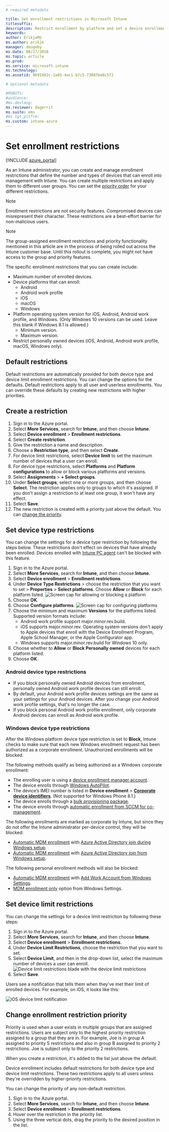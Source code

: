 ```yaml
---
# required metadata

title: Set enrollment restrictions in Microsoft Intune
titlesuffix:
description: Restrict enrollment by platform and set a device enrollment limit in Intune.
keywords:
author: ErikjeMS
ms.author: erikje
manager: dougeby
ms.date: 08/17/2018
ms.topic: article
ms.prod:
ms.service: microsoft-intune
ms.technology:
ms.assetid: 9691982c-1a03-4ac1-b7c5-73087be8c5f2

# optional metadata

#ROBOTS:
#audience:
#ms.devlang:
ms.reviewer: dagerrit
ms.suite: ems
#ms.tgt_pltfrm:
ms.custom: intune-azure
---
```


# Set enrollment restrictions

[!INCLUDE [azure_portal](./includes/azure_portal.md)]

As an Intune administrator, you can create and manage enrollment restrictions that define the number and types of devices that can enroll into management with Intune. You can create multiple restrictions and apply them to different user groups. You can set the [priority order](#change-enrollment-restriction-priority) for your different restrictions.

>[!NOTE]
>Enrollment restrictions are not security features. Compromised devices can misrepresent their character. These restrictions are a best-effort barrier for non-malicious users.

>[!NOTE]
>The group-assigned enrollment restrictions and priority functionality mentioned in this article are in the process of being rolled out across the Intune customer base. Until this rollout is complete, you might not have access to the group and priority features.

The specific enrollment restrictions that you can create include:

- Maximum number of enrolled devices.
- Device platforms that can enroll:
  - Android
  - Android work profile
  - iOS
  - macOS
  - Windows
- Platform operating system version for iOS, Android, Android work profile, and Windows. (Only Windows 10 versions can be used. Leave this blank if Windows 8.1 is allowed.)
  - Minimum version.
  - Maximum version.
- Restrict personally owned devices (iOS, Android, Android work profile, macOS, Windows only).

## Default restrictions

Default restrictions are automatically provided for both device type and device limit enrollment restrictions. You can change the options for the defaults. Default restrictions apply to all user and userless enrollments. You can override these defaults by creating new restrictions with higher priorities.

## Create a restriction

1. Sign in to the Azure portal.
2. Select **More Services**, search for **Intune**, and then choose **Intune**.
3. Select **Device enrollment** > **Enrollment restrictions**.
4. Select **Create restriction**.
5. Give the restriction a name and description.
6. Choose a **Restriction type**, and then select **Create**.
7. For device limit restrictions, select **Device limit** to set the maximum number of devices that a user can enroll.
8. For device type restrictions, select **Platforms** and **Platform configurations** to allow or block various platforms and versions.
9. Select **Assignments** > **+ Select groups**.
10. Under **Select groups**, select one or more groups, and then choose **Select**. The restriction applies only to groups to which it's assigned. If you don't assign a restriction to at least one group, it won't have any effect.
11. Select **Save**.
12. The new restriction is created with a priority just above the default. You can [change the priority](#change-enrollment-restriction-priority).

## Set device type restrictions

You can change the settings for a device type restriction by following the steps below. These restrictions don't effect on devices that have already been enrolled. Devices enrolled with [Intune PC agent](intune-classic/deploy-use/manage-windows-pcs-with-microsoft-intune.md) can't be blocked with this feature.

1. Sign in to the Azure portal.
2. Select **More Services**, search for **Intune**, and then choose **Intune**.
3. Select **Device enrollment** > **Enrollment restrictions**.
4. Under **Device Type Restrictions** > choose the restriction that you want to set > **Properties** > **Select platforms**. Choose **Allow** or **Block** for each platform listed.
    ![Screen cap for allowing or blocking a platform](media/enrollment-restrictions-set/platform-allow-block.png)
5. Choose **OK**.
6. Choose **Configure platforms**.
    ![Screen cap for configuring platforms](media/enrollment-restrictions-set/configure-platforms.png)
7. Choose the minimum and maximum **Versions** for the platforms listed. Supported version formats include:
    - Android work profile support major.minor.rev.build.
    - iOS supports major.minor.rev. Operating system versions don't apply to Apple devices that enroll with the Device Enrollment Program, Apple School Manager, or the Apple Configurator app.
    - Windows supports major.minor.rev.build for Windows 10 only.
8. Choose whether to **Allow** or **Block** **Personally owned** devices for each platform listed.
9. Choose **OK**.

### Android device type restrictions
- If you block personally owned Android devices from enrollment, personally owned Android work profile devices can still enroll.
- By default, your Android work profile devices settings are the same as your settings for your Android devices. After you change your Android work profile settings, that's no longer the case.
- If you block personal Android work profile enrollment, only corporate Android devices can enroll as Android work profile.

### Windows device type restrictions
After the Windows platform device type restriction is set to **Block**, Intune checks to make sure that each new Windows enrollment request has been authorized as a corporate enrollment. Unauthorized enrollments will be blocked.

The following methods qualify as being authorized as a Windows corporate enrollment:
 - The enrolling user is using a [device enrollment manager account]( device-enrollment-manager-enroll.md).
- The device enrolls through [Windows AutoPilot](enrollment-autopilot.md).
- The device’s IMEI number is listed in **Device enrollment** > **[Corporate device identifiers](corporate-identifiers-add.md)**. (Not supported for Windows Phone 8.1.)
- The device enrolls through a [bulk provisioning package](windows-bulk-enroll.md).
- The device enrolls through [automatic enrollment from SCCM for co-management](sccm/core/clients/manage/co-management-overview#how-to-configure-co-management.md).
 
The following enrollments are marked as corporate by Intune, but since they do not offer the Intune administrator per-device control, they will be blocked:
 - [Automatic MDM enrollment](windows-enroll#enable-windows-10-automatic-enrollment) with [Azure Active Directory join during Windows setup](azure/active-directory/device-management-azuread-joined-devices-frx.md).
- [Automatic MDM enrollment](windows-enroll#enable-windows-10-automatic-enrollment) with [Azure Active Directory join from Windows setup]( azure/active-directory/device-management-azuread-joined-devices-setup.md).
 
The following personal enrollment methods will also be blocked:
- [Automatic MDM enrollment](windows-enroll.md#enable-windows-10-automatic-enrollment) with [Add Work Account from Windows Settings]( azure/active-directory/device-management-azuread-registered-devices-windows10-setup.md).
- [MDM enrollment only]( https://docs.microsoft.com/en-us/windows/client-management/mdm/mdm-enrollment-of-windows-devices#connecting-personally-owned-devices-bring-your-own-device) option from Windows Settings.


## Set device limit restrictions

You can change the settings for a device limit restriction by following these steps:

1. Sign in to the Azure portal.
2. Select **More Services**, search for **Intune**, and then choose **Intune**.
3. Select **Device enrollment** > **Enrollment restrictions**.
4. Under **Device Limit Restrictions**, choose the restriction that you want to set.
5. Select **Device Limit**, and then in the drop-down list, select the maximum number of devices a user can enroll.
    ![Device limit restrictions blade with the device limit restrictions](./media/device-restrictions-limit.png)
6. Select **Save**.


Users see a notification that tells them when they've met their limit of enrolled devices. For example, on iOS, it looks like this:

![iOS device limit notification](./media/enrollment-restrictions-ios-set-limit-notification.png)

## Change enrollment restriction priority

Priority is used when a user exists in multiple groups that are assigned restrictions. Users are subject only to the highest priority restriction assigned to a group that they are in. For example, Joe is in group A assigned to priority 5 restrictions and also in group B assigned to priority 2 restrictions. Joe is subject only to the priority 2 restrictions.

When you create a restriction, it's added to the list just above the default.

Device enrollment includes default restrictions for both device type and device limit restrictions. These two restrictions apply to all users unless they're overridden by higher-priority restrictions.

You can change the priority of any non-default restriction.

1. Sign in to the Azure portal.
2. Select **More Services**, search for **Intune**, and then choose **Intune**.
3. Select **Device enrollment** > **Enrollment restrictions**.
4. Hover over the restriction in the priority list.
5. Using the three vertical dots, drag the priority to the desired position in the list.
